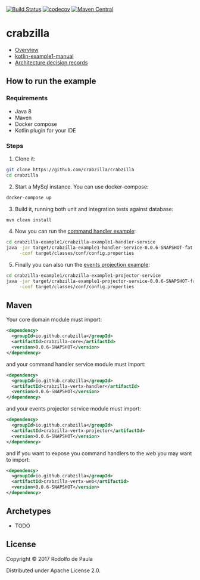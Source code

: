 [![Build Status](https://travis-ci.org/crabzilla/crabzilla.svg?branch=master)](https://travis-ci.org/crabzilla/crabzilla)
[![codecov](https://codecov.io/gh/crabzilla/crabzilla/branch/master/graph/badge.svg)](https://codecov.io/gh/crabzilla/crabzilla)
[![Maven Central](https://maven-badges.herokuapp.com/maven-central/io.github.crabzilla/crabzilla/badge.svg)](http://search.maven.org/#artifactdetails%7Cio.github.crabzilla%7Ccrabzilla%7C0.0.5%7C)

# crabzilla

* [Overview](https://crabzilla.github.io/crabzilla/docs/overview.html)
* [kotlin-example1-manual](https://crabzilla.github.io/crabzilla/docs/kotlin-example1-manual.html)
* [Architecture decision records](https://github.com/crabzilla/crabzilla/tree/master/doc/architecture/decisions)

## How to run the example

### Requirements

* Java 8
* Maven
* Docker compose
* Kotlin plugin for your IDE

### Steps

1. Clone it:

```bash
git clone https://github.com/crabzilla/crabzilla
cd crabzilla
```

2. Start a MySql instance. You can use docker-compose:

```bash
docker-compose up
```

3. Build it, running both unit and integration tests against database:

```bash
mvn clean install
```

4. Now you can run the [command handler example](crabzilla-example1/crabzilla-example1-handler-service/src/main/java/io/github/crabzilla/example1/HandlerServiceLauncher.kt):

```bash
cd crabzilla-example1/crabzilla-example1-handler-service
java -jar target/crabzilla-example1-handler-service-0.0.6-SNAPSHOT-fat.jar \
     -conf target/classes/conf/config.properties

```

5. Finally you can also run the [events projection example](crabzilla-example1/crabzilla-example1-projector-service/src/main/java/io/github/crabzilla/example1/ProjectorServiceLauncher.kt):

```bash
cd crabzilla-example1/crabzilla-example1-projector-service
java -jar target/crabzilla-example1-projector-service-0.0.6-SNAPSHOT-fat.jar \
     -conf target/classes/conf/config.properties

```

## Maven

Your core domain module must import:

```xml
<dependency>
  <groupId>io.github.crabzilla</groupId>
  <artifactId>crabzilla-core</artifactId>
  <version>0.0.6-SNAPSHOT</version>
</dependency>
```

and your command handler service module must import:

```xml
<dependency>
  <groupId>io.github.crabzilla</groupId>
  <artifactId>crabzilla-vertx-handler</artifactId>
  <version>0.0.6-SNAPSHOT</version>
</dependency>
```

and your events projector service module must import:

```xml
<dependency>
  <groupId>io.github.crabzilla</groupId>
  <artifactId>crabzilla-vertx-projector</artifactId>
  <version>0.0.6-SNAPSHOT</version>
</dependency>
```

and if you want to expose you command handlers to the web you may want to import:

```xml
<dependency>
  <groupId>io.github.crabzilla</groupId>
  <artifactId>crabzilla-vertx-web</artifactId>
  <version>0.0.6-SNAPSHOT</version>
</dependency>
```

## Archetypes

* TODO

 
 
## License

Copyright © 2017 Rodolfo de Paula

Distributed under Apache License 2.0.
